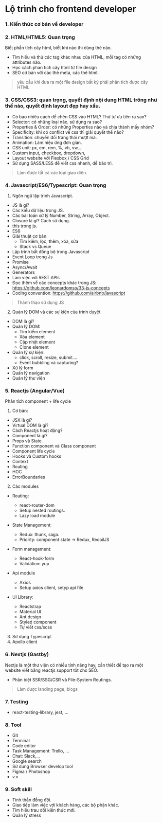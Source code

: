 # Lộ trình cho frontend developer

### 1. Kiến thức cơ bản về developer

### 2. HTML/HTML5: Quan trọng

Biết phần tích cây html, biết khi nào thì dùng thẻ nào.

- Tìm hiểu và thử các tag khác nhau của HTML, mỗi tag có những attributes
  nào.
- Học cách phan tích cây html từ file design
- SEO cơ bản với các thẻ meta, các thẻ html.

> yêu cầu khi đưa ra một file design bất kỳ phải phân tích được cây HTML

### 3. CSS/CSS3: quan trọng, quyết định nội dung HTML trông như thế nào, quyết định layout đẹp hay xấu.

- Có bao nhiêu cách dề chèn CSS vào HTML? Thứ tự ưu tiên ra sao?
- Selector: có những loại nào, sử dụng ra sao?
- Properties & Order: có những Properties nào và chịa thành mấy nhóm?
- Specificity: khi có conflict về css thì giải quyết thế nào?
- Transition: chuyển đổi trạng thái mượt mà.
- Animation: Làm hiệu ứng đơn giản.
- CSS unit: px, em, rem, %, vh, vw,...
- Custom input, checkbox, dropdown,
- Layout website với Flexbox / CSS Grid
- Sử dụng SASS/LESS để viết css nhanh, dễ bảo trì.

> Làm được tất cả các loại giao diện.

### 4. Javascript/ES6/Typescript: Quan trọng

1. Ngôn ngữ lập trình Javascript.

- JS là gì?
- Các kiểu dữ liệu trong JS.
- Các bài toán xử lý Number, String, Array, Object.
- Closure là gì? Cách sử dụng.
- this trong js.
- ES6
- Giải thuật cơ bản:
  - Tìm kiếm, lọc, thêm, xóa, sửa
  - Stack vs Queue
- Lập trình bất đồng bộ trong Javascript
- Event Loop trong Js
- Promise
- Async/Await
- Generators
- Làm việc với REST APIs
- Đọc thêm về các concepts khác trong JS: https://github.com/leonardomso/33-js-concepts
- Coding convention: https://github.com/airbnb/javascript

> Thành thạo sử dụng JS

2. Quản lý DOM và các sự kiện của trình duyệt

- DOM là gì?
- Quản lý DOM:
  - Tìm kiếm element
  - Xóa element
  - Cập nhật element
  - Clone element
- Quản lý sự kiện:
  - click, scroll, resize, submit....
  - Event bubbling và capturing?
- Xử lý form
- Quản lý navigation
- Quản lý thư viện

### 5. Reactjs (Angular/Vue)

Phân tích component + life cycle

1. Cơ bản:

- JSX là gì?
- Virtual DOM là gì?
- Cách Reactjs hoạt động?
- Component là gì?
- Props và State.
- Function component và Class component
- Component life cycle
- Hooks và Custom hooks
- Context
- Routing
- HOC
- ErrorBoundaries

2. Các modules

- Routing:

  - react-router-dom
  - Setup nested routings.
  - Lazy load module

- State Management:

  - Redux: thunk, saga.
  - Priority: component state -> Redux, RecoilJS

- Form management:

  - React-hook-form
  - Validation: yup

- Api module

  - Axios
  - Setup axios client, setyp api file

- UI Library:

  - Reactstrap
  - Material UI
  - Ant design
  - Styled component
  - Tự viết css/scss

3. Sử dụng Typescript
4. Apollo client

### 6. Nextjs (Gastby)

Nextjs là một thư viện có nhiều tính năng hay, cần thiết để tạo ra một website viết bằng reactjs support tốt cho SEO.

- Phân biệt SSR/SSG/CSR và File-System Routings.

> Làm được landing page, blogs

### 7. Testing

- react-testing-library, jest, ...

### 8. Tool

- Git
- Terminal
- Code editor
- Task Management: Trello, ...
- Chat: Slack,...
- Google search
- Sử dung Browser develop tool
- Figma / Photoshop
- v.v

### 9. Soft skill

- Tinh thần đồng đội.
- Giao tiếp làm việc với khách hàng, các bộ phận khác.
- Tìm hiểu trau dồi kiến thức mới.
- Quản lý stress
